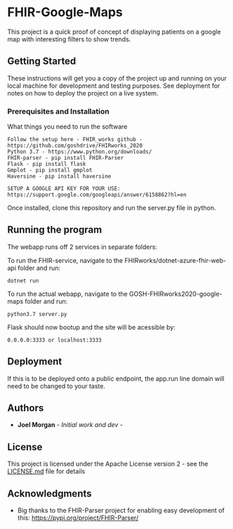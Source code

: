 # FHIR-Google-Maps

This project is a quick proof of concept of displaying patients on a google map with interesting filters to show trends.

## Getting Started

These instructions will get you a copy of the project up and running on your local machine for development and testing purposes. See deployment for notes on how to deploy the project on a live system.

### Prerequisites and Installation

What things you need to run the software

```
Follow the setup here - FHIR_works github - https://github.com/goshdrive/FHIRworks_2020
Python 3.7 - https://www.python.org/downloads/
FHIR-parser - pip install FHIR-Parser
Flask - pip install flask
Gmplot - pip install gmplot
Haversine - pip install haversine

SETUP A GOOGLE API KEY FOR YOUR USE: https://support.google.com/googleapi/answer/6158862?hl=en
```

Once installed, clone this repository and run the server.py file in python.

## Running the program

The webapp runs off 2 services in separate folders:

To run the FHIR-service, navigate to the FHIRworks/dotnet-azure-fhir-web-api folder and run:
```
dotnet run
```

To run the actual webapp, navigate to the GOSH-FHIRworks2020-google-maps folder and run:

```
python3.7 server.py
```

Flask should now bootup and the site will be acessible by:
```
0.0.0.0:3333 or localhost:3333
```

## Deployment

If this is to be deployed onto a public endpoint, the app.run line domain will need to be changed to your taste.

## Authors

* **Joel Morgan** - *Initial work and dev* - 

## License

This project is licensed under the Apache License version 2 - see the [LICENSE.md](LICENSE.md) file for details

## Acknowledgments

* Big thanks to the FHIR-Parser project for enabling easy development of this: https://pypi.org/project/FHIR-Parser/